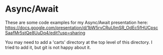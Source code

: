 # Async/Await
These are some code examples for my Async/Await presentation here: https://docs.google.com/presentation/d/1bW5rvCRuUImSR_OdEc5fHUCpscSaafMr5stQe8UuDq4/edit?usp=sharing

You may need to add a 'carts' directory at the top level of this directory. I tried to add it, but git is not happy about it.